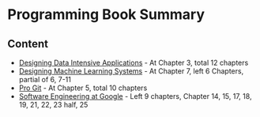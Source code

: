 # Programming Book Summary

## Content
- [Designing Data Intensive Applications](designing-data-intensive-applications.md) - At Chapter 3, total 12 chapters
- [Designing Machine Learning Systems](designing-machine-learning-systems.md) - At Chapter 7, left 6 Chapters, partial of 6, 7-11
- [Pro Git](pro-git.md) - At Chapter 5, total 10 chapters
- [Software Engineering at Google](software-engineering-at-google.md) - Left 9 chapters, Chapter 14, 15, 17, 18, 19, 21, 22, 23 half, 25
